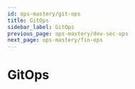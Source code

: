 ```yaml
---
id: ops-mastery/git-ops
title: GitOps
sidebar_label: GitOps
previous_page: ops-mastery/dev-sec-ops
next_page: ops-mastery/fin-ops
---
```


# GitOps
